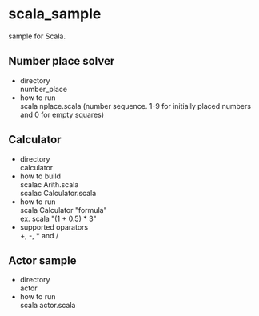 scala_sample
============

sample for Scala.

Number place solver
------------
* directory  
number_place
* how to run  
scala nplace.scala (number sequence. 1-9 for initially placed numbers and 0 for empty squares)

Calculator
------------
* directory  
calculator
* how to build  
scalac Arith.scala  
scalac Calculator.scala
* how to run  
scala Calculator "formula"  
ex. scala "(1 + 0.5) * 3"
* supported oparators  
+, -, * and /

Actor sample
------------
* directory  
actor
* how to run  
scala actor.scala
